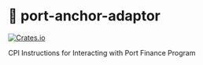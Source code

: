 # 🔌 port-anchor-adaptor

[![Crates.io](https://img.shields.io/crates/v/port-anchor-adaptor?color=blue)](https://crates.io/crates/port-anchor-adaptor)

CPI Instructions for Interacting with Port Finance Program
